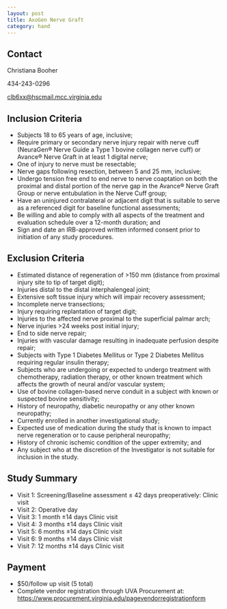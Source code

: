 ```yaml
---
layout: post
title: AxoGen Nerve Graft
category: hand
---
```


## Contact

Christiana Booher

434-243-0296

clb6xx@hscmail.mcc.virginia.edu

## Inclusion Criteria

- Subjects 18 to 65 years of age, inclusive; 
- Require primary or secondary nerve injury repair with nerve cuff (NeuraGen® Nerve Guide a Type 1 bovine collagen nerve cuff) or Avance® Nerve Graft in at least 1 digital nerve; 
- One of injury to nerve must be resectable; 
- Nerve gaps following resection, between 5 and 25 mm, inclusive; 
- Undergo tension free end to end nerve to nerve coaptation on both the proximal and distal portion of the nerve gap in the Avance® Nerve Graft Group or nerve entubulation in the Nerve Cuff group; 
- Have an uninjured contralateral or adjacent digit that is suitable to serve as a referenced digit for baseline functional assessments; 
- Be willing and able to comply with all aspects of the treatment and evaluation schedule over a 12-month duration; and 
- Sign and date an IRB-approved written informed consent prior to initiation of any study procedures. 


## Exclusion Criteria

- Estimated distance of regeneration of >150 mm (distance from proximal injury site to tip of target digit); 
-	Injuries distal to the distal interphalengeal joint; 
-	Extensive soft tissue injury which will impair recovery assessment; 
-	Incomplete nerve transections; 
-	Injury requiring replantation of target digit; 
-	Injuries to the affected nerve proximal to the superficial palmar arch; 
-	Nerve injuries >24 weeks post initial injury; 
-	End to side nerve repair; 
-	Injuries with vascular damage resulting in inadequate perfusion despite repair; 
-	Subjects with Type 1 Diabetes Mellitus or Type 2 Diabetes Mellitus requiring regular insulin therapy; 
-	Subjects who are undergoing or expected to undergo treatment with chemotherapy, radiation therapy, or other known treatment which affects the growth of neural and/or vascular system; 
-	Use of bovine collagen-based nerve conduit in a subject with known or suspected bovine sensitivity; 
-	History of neuropathy, diabetic neuropathy or any other known neuropathy; 
-	Currently enrolled in another investigational study; 
-	Expected use of medication during the study that is known to impact nerve regeneration or to cause peripheral neuropathy; 
-	History of chronic ischemic condition of the upper extremity; and 
-	Any subject who at the discretion of the Investigator is not suitable for inclusion in the study. 


## Study Summary

-	Visit 1: Screening/Baseline assessment  ≤ 42 days preoperatively: Clinic  visit 
-	Visit 2: Operative day
-	Visit 3: 1 month ±14 days Clinic visit
-	Visit 4: 3 months ±14 days Clinic visit
-	Visit 5: 6 months ±14 days Clinic visit
-	Visit 6: 9 months ±14 days Clinic visit
-	Visit 7: 12 months ±14 days Clinic visit

## Payment
-	$50/follow up visit (5 total)
-	Complete vendor registration through UVA Procurement at: https://www.procurement.virginia.edu/pagevendorregistrationform
